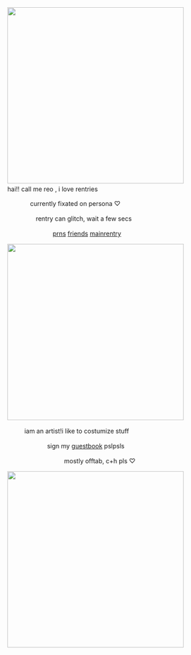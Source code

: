 <img src="https://i.imgur.com/BHy6Vjd.png&=80" width="400">
ㅤ
ㅤㅤㅤㅤㅤhai!! call me reo , i love rentries


ㅤㅤㅤㅤcurrently fixated on persona ♡

ㅤㅤㅤㅤㅤrentry can glitch, wait a few secs

ㅤㅤㅤㅤㅤㅤㅤㅤ[prns](https://pronouns.cc/@kureomi) [friends](https://rentry.co/lovemailreo) [mainrentry](https://rentry.co/cinnamonp)

<img src="https://i.imgur.com/ELeWurl.png&" width="400">

ㅤㅤㅤiam an artist!i like to costumize stuff

ㅤㅤㅤㅤㅤㅤㅤsign my [guestbook](https://kureomi.123guestbook.com/) pslpsls

ㅤㅤㅤㅤㅤㅤㅤㅤㅤㅤmostly offtab, c+h⁠ pls ♡

<img src="https://i.imgur.com/qBiejRY.png&=80" width="400">

ㅤ
